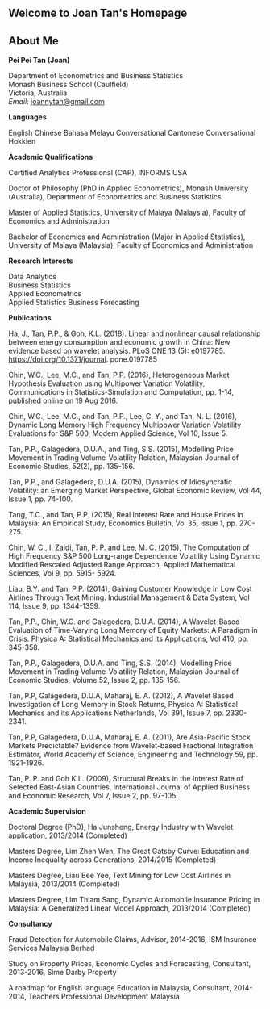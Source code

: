 ## Welcome to Joan Tan's Homepage

## About Me

**Pei Pei Tan (Joan)**


Department of Econometrics and Business Statistics  
Monash Business School (Caulfield)  
Victoria, Australia  
_Email_: <joannytan@gmail.com>

**Languages**

English
Chinese
Bahasa Melayu
Conversational Cantonese
Conversational Hokkien

**Academic Qualifications**

Certified Analytics Professional (CAP), INFORMS USA

Doctor of Philosophy (PhD in Applied Econometrics), Monash University (Australia), Department of Econometrics and Business Statistics

Master of Applied Statistics, University of Malaya (Malaysia), Faculty of Economics and Administration 

Bachelor of Economics and Administration (Major in Applied Statistics), University of Malaya (Malaysia), Faculty of Economics and Administration 

**Research Interests**

Data Analytics  
Business Statistics  
Applied Econometrics  
Applied Statistics
Business Forecasting  

**Publications**

Ha, J., Tan, P.P., & Goh, K.L. (2018). Linear and nonlinear causal relationship between energy consumption and economic growth in China: New evidence based on wavelet analysis. PLoS ONE 13 (5): e0197785. https://doi.org/10.1371/journal. pone.0197785

Chin, W.C., Lee, M.C., and Tan, P.P. (2016), Heterogeneous Market Hypothesis Evaluation using Multipower Variation Volatility, Communications in Statistics-Simulation and Computation, pp. 1-14, published online on 19 Aug 2016. 

Chin, W.C., Lee, M.C., and Tan, P.P., Lee, C. Y., and Tan, N. L. (2016), Dynamic Long Memory High Frequency Multipower Variation Volatility Evaluations for S&P 500, Modern Applied Science, Vol 10, Issue 5. 

Tan, P.P., Galagedera, D.U.A., and Ting, S.S. (2015), Modelling Price Movement in Trading Volume-Volatility Relation, Malaysian Journal of Economic Studies, 52(2), pp. 135-156.

Tan, P.P., and Galagedera, D.U.A. (2015), Dynamics of Idiosyncratic Volatility: an Emerging Market Perspective, Global Economic Review, Vol 44, Issue 1, pp. 74-100. 

Tang, T.C., and Tan, P.P. (2015), Real Interest Rate and House Prices in Malaysia: An Empirical Study, Economics Bulletin, Vol 35, Issue 1, pp. 270-275.

Chin, W. C., I. Zaidi, Tan, P. P. and Lee, M. C. (2015), The Computation of High Frequency S&P 500 Long-range Dependence Volatility Using Dynamic Modified Rescaled Adjusted Range Approach, Applied Mathematical Sciences, Vol 9, pp. 5915- 5924.

Liau, B.Y. and Tan, P.P. (2014), Gaining Customer Knowledge in Low Cost Airlines Through Text Mining. Industrial Management & Data System, Vol 114, Issue 9, pp. 1344-1359. 

Tan, P.P., Chin, W.C. and Galagedera, D.U.A. (2014), A Wavelet-Based Evaluation of Time-Varying Long Memory of Equity Markets: A Paradigm in Crisis. Physica A: Statistical Mechanics and its Applications, Vol 410, pp. 345-358. 

Tan, P.P., Galagedera, D.U.A. and Ting, S.S. (2014), Modelling Price Movement in Trading Volume-Volatility Relation, Malaysian Journal of Economic Studies, Volume 52, Issue 2, pp. 135-156.

Tan, P.P, Galagedera, D.U.A, Maharaj, E. A. (2012), A Wavelet Based Investigation of Long Memory in Stock Returns, Physica A: Statistical Mechanics and its Applications Netherlands, Vol 391, Issue 7, pp. 2330-2341. 

Tan, P.P, Galagedera, D.U.A, Maharaj, E. A. (2011), Are Asia-Pacific Stock Markets Predictable? Evidence from Wavelet-based Fractional Integration Estimator, World Academy of Science, Engineering and Technology 59, pp. 1921-1926. 

Tan, P. P. and Goh K.L. (2009), Structural Breaks in the Interest Rate of Selected East-Asian Countries, International Journal of Applied Business and Economic Research, Vol 7, Issue 2, pp. 97-105. 

**Academic Supervision**

Doctoral Degree (PhD), Ha Junsheng, Energy Industry with Wavelet application, 2013/2014 (Completed)

Masters Degree, Lim Zhen Wen, The Great Gatsby Curve: Education and Income Inequality across Generations, 2014/2015 (Completed)

Masters Degree, Liau Bee Yee, Text Mining for Low Cost Airlines in Malaysia, 2013/2014 (Completed)

Masters Degree, Lim Thiam Sang, Dynamic Automobile Insurance Pricing in Malaysia: A Generalized Linear Model Approach, 2013/2014 (Completed)

**Consultancy**

Fraud Detection for Automobile Claims, Advisor, 2014-2016, ISM Insurance Services Malaysia Berhad

Study on Property Prices, Economic Cycles and Forecasting, Consultant, 2013-2016, Sime Darby Property

A roadmap for English language Education in Malaysia, Consultant, 2014-2014, Teachers Professional Development Malaysia



